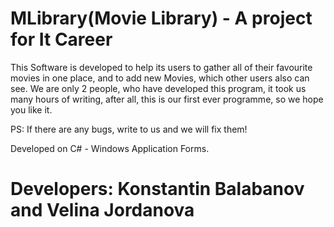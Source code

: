 # MLibrary(Movie Library) - A project for It Career
This Software is developed to help its users to gather all of their favourite movies in one place, and to add new Movies, which other users also can see. We are only 2 people, who have developed this program, it took us many hours of writing, after all, this is our first ever programme, so we hope you like it.

PS: If there are any bugs, write to us and we will fix them!

Developed on C# - Windows Application Forms.

# Developers: Konstantin Balabanov and Velina Jordanova

